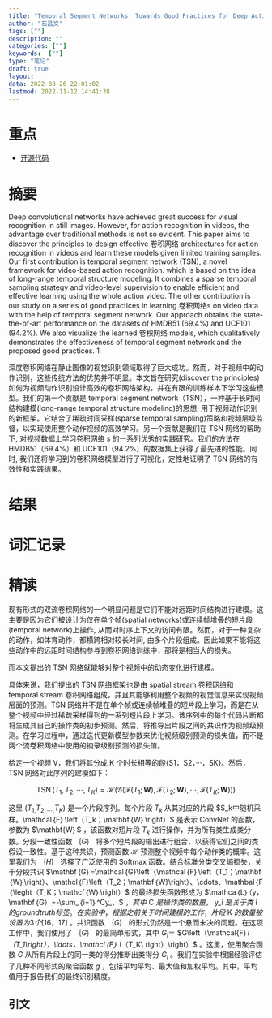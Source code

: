 ```yaml
---
title: "Temporal Segment Networks: Towards Good Practices for Deep Action Recognition"
author: "石昌文"
tags: [""]
description: ""
categories: [""]
keywords:  [""]
type: "笔记"
draft: true
layout: 
data: 2022-08-26 22:01:02
lastmod: 2022-11-12 14:41:38
---
```


# 重点

- [开源代码](https://github.com/yjxiong/tsn-pytorch)

# 摘要

Deep convolutional networks have achieved great success for visual recognition in still images. However, for action recognition in videos, the advantage over traditional methods is not so evident. This paper aims to discover the principles to design effective 卷积网络 architectures for action recognition in videos and learn these models given limited training samples. Our first contribution is temporal segment network (TSN), a novel framework for video-based action recognition. which is based on the idea of long-range temporal structure modeling. It combines a sparse temporal sampling strategy and video-level supervision to enable efficient and effective learning using the whole action video. The other contribution is our study on a series of good practices in learning 卷积网络s on video data with the help of temporal segment network. Our approach obtains the state-the-of-art performance on the datasets of HMDB51 (69.4%) and UCF101 (94.2%). We also visualize the learned 卷积网络 models, which qualitatively demonstrates the effectiveness of temporal segment network and the proposed good practices. 1

深度卷积网络在静止图像的视觉识别领域取得了巨大成功。然而，对于视频中的动作识别，这些传统方法的优势并不明显。本文旨在研究(discover the principles)如何为视频动作识别设计高效的卷积网络架构，并在有限的训练样本下学习这些模型。我们的第一个贡献是 temporal segment network（TSN），一种基于长时间结构建模(long-range temporal structure modeling)的思想, 用于视频动作识别的新框架。它结合了稀疏时间采样(sparse temporal sampling)策略和视频层级监督，以实现使用整个动作视频的高效学习。另一个贡献是我们在 TSN 网络的帮助下, 对视频数据上学习卷积网络 s 的一系列优秀的实践研究。我们的方法在 HMDB51（69.4%）和 UCF101（94.2%）的数据集上获得了最先进的性能。同时, 我们还将学习到的卷积网络模型进行了可视化，定性地证明了 TSN 网络的有效性和实践结果。

# 结果

# 词汇记录

# 精读

现有形式的双流卷积网络的一个明显问题是它们不能对远距时间结构进行建模。这主要是因为它们被设计为仅在单个帧(spatial networks)或连续帧堆叠的短片段(temporal network)上操作, 从而对时序上下文的访问有限。然而，对于一种复杂的动作，如体育动作，都横跨相对较长时间, 由多个片段组成。因此如果不能将这些动作中的远距时间结构参与到卷积网络训练中，那将是相当大的损失。

而本文提出的 TSN 网络就能够对整个视频中的动态变化进行建模。

具体来说，我们提出的 TSN 网络框架也是由 spatial stream 卷积网络和 temporal stream 卷积网络组成，并且其能够利用整个视频的视觉信息来实现视频层面的预测。TSN 网络并不是在单个帧或连续帧堆叠的短片段上学习，而是在从整个视频中经过稀疏采样得到的一系列短片段上学习。该序列中的每个代码片断都将生成其自己的操作类的初步预测。然后，将推导出片段之间的共识作为视频级预测。在学习过程中，通过迭代更新模型参数来优化视频级别预测的损失值，而不是两个流卷积网络中使用的摘录级别预测的损失值。 

给定一个视频 V，我们将其分成 K 个时长相等的段{S1，S2，···，SK}。然后，TSN 网络对此序列的建模如下：

$$
\operatorname{TSN}\left(T_1, T_2, \cdots, T_K\right)=\mathcal{H}\left(\mathcal{G}\left(\mathcal{F}\left(T_1 ; \mathbf{W}\right), \mathcal{F}\left(T_2 ; \mathbf{W}\right), \cdots, \mathcal{F}\left(T_K ; \mathbf{W}\right)\right)\right)
$$


这里 $\left(T_{1,}T_{2, \cdots,}T_K\right)$ 是一个片段序列。每个片段 $T_k$ 从其对应的片段 $S_k中随机采样。\mathcal｛F｝\left（T_k；\mathbf｛W｝\right）$ 是表示 ConvNet 的函数，参数为 $\mathbf{W｝$ ，该函数对短片段 $T_k$ 进行操作，并为所有类生成类分数。分段一致性函数 $\mathcal｛G｝$ 将多个短片段的输出进行组合，以获得它们之间的类假设一致性。基于这种共识，预测函数 $\mathcal{H}$ 预测整个视频中每个动作类的概率。这里我们为 $\mathcal｛H｝$ 选择了广泛使用的 Softmax 函数。结合标准分类交叉熵损失，关于分段共识 $\mathbf｛G｝=\mathcal｛G}\left（\mathcal｛F｝\left（T_1；\mathbf｛W｝\right）、\mathcl｛F}\left（T_2；\mathbf｛W}\right）、\cdots、\mathbal｛F｛\leght（T_K；\mathcf｛W｝\right）$ 的最终损失函数形成为 $\mathca｛L｝（y，\mathbf｛G）=-\sum_｛i=1｝^Cy_，$ $，其中$ C $是操作类的数量，$ y_i $是关于类$ i $的groundtruth标签。在实验中，根据之前关于时间建模的工作，片段$ K $的数量被设置为3个[16，17]$ 。共识函数 $\mathcal｛G｝$ 的形式仍然是一个悬而未决的问题。在这项工作中，我们使用了 $\mathcal｛G｝$ 的最简单形式，其中 $G_i＝$ $G\left（\mathcal{F｝_i（T_1\right），\ldots，\mathcl｛F｝_ i（T_K\ right）\right）$ 。这里，使用聚合函数 $G$ 从所有片段上的同一类的得分推断出类得分 $G_i$ 。我们在实验中根据经验评估了几种不同形式的聚合函数 $g$ ，包括平均平均、最大值和加权平均。其中，平均值用于报告我们的最终识别精度。



## 引文
